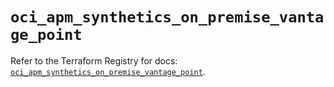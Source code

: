 # `oci_apm_synthetics_on_premise_vantage_point`

Refer to the Terraform Registry for docs: [`oci_apm_synthetics_on_premise_vantage_point`](https://registry.terraform.io/providers/oracle/oci/7.19.0/docs/resources/apm_synthetics_on_premise_vantage_point).
